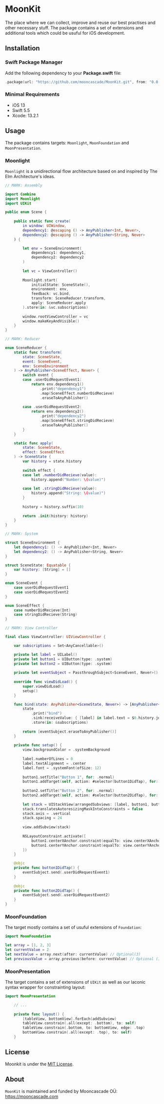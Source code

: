 # MoonKit

The place where we can collect, improve and reuse our best practises and other necessary stuff.
The package contains a set of extensions and additional tools which could be usuful for iOS development.  

## Installation

### Swift Package Manager

Add the following dependency to your **Package.swift** file:

```swift
.package(url: "https://github.com/mooncascade/MoonKit.git", from: "0.0.1")
```

### Minimal Requirements

* iOS 13
* Swift 5.5
* Xcode: 13.2.1

## Usage

The package contains targets: `Moonlight`, `MoonFoundation` and `MoonPresentation`.

### Moonlight

`Moonlight` is a unidirectional flow architecture based on and inspired by The Elm Architecture's ideas.

```swift
// MARK: Assembly

import Combine
import Moonlight
import UIKit

public enum Scene {
    
    public static func create(
        in window: UIWindow,
        dependency1: @escaping () -> AnyPublisher<Int, Never>,
        dependency2: @escaping () -> AnyPublisher<String, Never>
    ) {

        let env = SceneEnvironment(
            dependency1: dependency1,
            dependency2: dependency2
        )
        
        let vc = ViewController()
        
        Moonlight.start(
            initialState: SceneState(),
            environment: env,
            feedback: vc.bind,
            transform: SceneReducer.transform,
            apply: SceneReducer.apply
        ).store(in: &vc.subscriptions)
        
        window.rootViewController = vc
        window.makeKeyAndVisible()
    }
}

// MARK: Reducer

enum SceneReducer {
    static func transform(
        state: SceneState,
        event: SceneEvent,
        env: SceneEnvironment
    ) -> AnyPublisher<SceneEffect, Never> {
        switch event {
        case .userDidRequestEvent1:
            return env.dependency1()
                .print("dependency1")
                .map(SceneEffect.numberDidRecieve)
                .eraseToAnyPublisher()
            
        case .userDidRequestEvent2:
            return env.dependency2()
                .print("dependency2")
                .map(SceneEffect.stringDidRecieve)
                .eraseToAnyPublisher()
        }
    }

    static func apply(
        state: SceneState,
        effect: SceneEffect
    ) -> SceneState {
        var history = state.history
        
        switch effect {
        case let .numberDidRecieve(value):
            history.append("Number: \(value)")
            
        case let .stringDidRecieve(value):
            history.append("String: \(value)")
        }
        
        history = history.suffix(10)
        
        return .init(history: history)
    }
}

// MARK: System 

struct SceneEnvironment {
    let dependency1: () -> AnyPublisher<Int, Never>
    let dependency2: () -> AnyPublisher<String, Never>
}

struct SceneState: Equatable {
    var history: [String] = []
}

enum SceneEvent {
    case userDidRequestEvent1
    case userDidRequestEvent2
}

enum SceneEffect {
    case numberDidRecieve(Int)
    case stringDidRecieve(String)
}

// MARK: View Controller

final class ViewController: UIViewController {

    var subscriptions = Set<AnyCancellable>()

    private let label = UILabel()
    private let button1 = UIButton(type: .system)
    private let button2 = UIButton(type: .system)
    
    private let eventSubject = PassthroughSubject<SceneEvent, Never>()
    
    override func viewDidLoad() {
        super.viewDidLoad()
        setup()
    }

    func bind(state: AnyPublisher<SceneState, Never>) -> [AnyPublisher<SceneEvent, Never>] {
        state
            .print("bind")
            .sink(receiveValue: { [label] in label.text = $0.history.joined(separator: "\n") })
            .store(in: &subscriptions)
        
        return [eventSubject.eraseToAnyPublisher()]
    }
    
    private func setup() {
        view.backgroundColor = .systemBackground
        
        label.numberOfLines = 0
        label.textAlignment = .center
        label.font = .systemFont(ofSize: 12)
        
        button1.setTitle("Button 1", for: .normal)
        button1.addTarget(self, action: #selector(button1DidTap), for: .touchUpInside)
        
        button2.setTitle("Button 2", for: .normal)
        button2.addTarget(self, action: #selector(button2DidTap), for: .touchUpInside)
        
        let stack = UIStackView(arrangedSubviews: [label, button1, button2])
        stack.translatesAutoresizingMaskIntoConstraints = false
        stack.axis = .vertical
        stack.spacing = 24
        
        view.addSubview(stack)
        
        NSLayoutConstraint.activate([
            button1.centerXAnchor.constraint(equalTo: view.centerXAnchor),
            button1.centerYAnchor.constraint(equalTo: view.centerYAnchor)
        ])
    }

    @objc
    private func button1DidTap() {
        eventSubject.send(.userDidRequestEvent1)
    }
    
    @objc
    private func button2DidTap() {
        eventSubject.send(.userDidRequestEvent2)
    }
}
``` 

### MoonFoundation

The target mostly contains a set of usuful extensions of `Foundation`:

```swift
import MoonFoundation

let array = [1, 2, 3]
let currentValue = 2
let nextValue = array.next(after: currentValue) // Optional(3)
let previousValue = array.previous(before: currentValue) // Optional (1)
``` 

### MoonPresentation

The target contains a set of extensions of `UIKit` as well as our laconic syntax wrapper for constrainting layout:

```swift
import MoonPresentation

    // ...
    
    private func layout() {
        [tableView, bottomView].forEach(addSubview)
        tableView.constrain(.all(except: .bottom), to: self)
        tableView.constrain(.bottom, to: bottomView, edge: .top)
        bottomView.constrain(.all(except: .top), to: self)
    }

```

## License

Moonkit is under the [MIT License](LICENSE.md).

## About

`MoonKit` is maintained and funded by Mooncascade OÜ: https://mooncascade.com 
